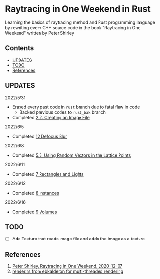 # Raytracing in One Weekend in Rust
Learning the basics of raytracing method and Rust programming language
by rewriting every C++ source code in the book "Raytracing in One Weekend" written
by Peter Shirley

## Contents
- [UPDATES](#UPDATES)
- [TODO](#TODO)
- [References](#References)

## UPDATES
2022/5/31
- Erased every past code in `rust` branch due to fatal flaw in code
    - Backed previous codes to `rust_bak` branch
- Completed [2.2. Creating an Image File](https://raytracing.github.io/books/RayTracingInOneWeekend.html#outputanimage/creatinganimagefile)

2022/6/5
- Completed [12 Defocus Blur](https://raytracing.github.io/books/RayTracingInOneWeekend.html#defocusblur)

2022/6/8
- Completed [5.5. Using Random Vectors in the Lattice Points](https://raytracing.github.io/books/RayTracingTheNextWeek.html#perlinnoise/usingrandomvectorsonthelatticepoints)

2022/6/11
- Completed [7 Rectangles and Lights](https://raytracing.github.io/books/RayTracingTheNextWeek.html#rectanglesandlights)

2022/6/12
- Completed [8 Instances](https://raytracing.github.io/books/RayTracingTheNextWeek.html#instances)

2022/6/16
- Completed [9 Volumes](https://raytracing.github.io/books/RayTracingTheNextWeek.html#volumes)

## TODO
- [ ] Add Texture that reads image file and adds the image as a texture

## References
1. [Peter Shirley, Raytracing in One Weekend, 2020-12-07](https://github.com/RayTracing/raytracing.github.io)
2. [render.rs from ebkalderon for multi-threaded rendering](https://github.com/ebkalderon/ray-tracing-in-one-weekend/blob/master/src/render.rs)
